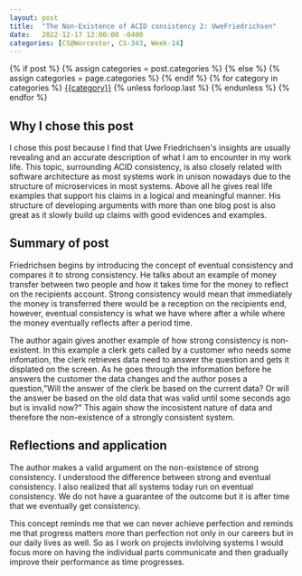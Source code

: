 ```yaml
---
layout: post
title:  "The Non-Existence of ACID consistency 2: UweFriedrichsen"
date:   2022-12-17 12:00:00 -0400
categories: [CS@Worcester, CS-343, Week-14]
---
```

<div class="post-categories">
  {% if post %}
    {% assign categories = post.categories %}
  {% else %}
    {% assign categories = page.categories %}
  {% endif %}
  {% for category in categories %}
  <a href="{{site.baseurl}}/categories/#{{category|slugize}}">{{category}}</a>
  {% unless forloop.last %}&nbsp;{% endunless %}
  {% endfor %}
</div>

## Why I chose this post
I chose this post because I find that Uwe Friedrichsen's insights are usually revealing and an accurate description of what I am to encounter in my work life. This topic, surrounding ACID consistency, is also closely related with software architecture as most systems work in unison nowadays due to the structure of microservices in most systems. Above all he gives real life examples that support his claims in a logical and meaningful manner. His structure of developing arguments with more than one blog post is also great as it slowly build up claims with good evidences and examples.

## Summary of post
Friedrichsen begins by introducing the concept of eventual consistency and compares it to strong consistency. He talks about an example of money transfer between two people and how it takes time for the money to reflect on the recipients account. Strong consistency would mean that immediately the money is transferred there would be a reception on the recipients end, however, eventual consistency is what we have where after a while where the money eventually reflects after a period time.

The author again gives another example of how strong consistency is non-existent. In this example a clerk gets called by a customer who needs some infomation, the clerk retrieves data need to answer the question and gets it displated on the screen. As he goes through the information before he answers the customer the data changes and the author poses a question,"Will the answer of the clerk be based on the current data? Or will the answer be based on the old data that was valid until some seconds ago but is invalid now?" This again show the incosistent nature of data and therefore the non-existence of a strongly consistent system. 

## Reflections and application
The author makes a valid argument on the non-existence of strong consistency. I understood the difference between strong and eventual consistency. I also realized that all systems today run on eventual consistency. We do not have a guarantee of the outcome but it is after time that we eventually get consistency. 

This concept reminds me that we can never achieve perfection and reminds me that progress matters more than perfection not only in our careers but in our daily lives as well. So as I work on projects invlolving systems I would focus more on having the individual parts communicate and then gradually improve their performance as time progresses.

